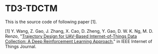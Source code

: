 # TD3-TDCTM

This is the source code of following paper [1].

[1] Y. Wang, Z. Gao, J. Zhang, X. Cao, D. Zheng, Y. Gao, D. W. K. Ng, M. D. Renzo, "[Trajectory Design for UAV-Based Internet-of-Things Data Collection: A Deep Reinforcement Learning Approach](https://ieeexplore.ieee.org/document/9504602)," in IEEE Internet of Things Journal.

